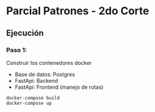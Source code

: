 # Parcial Patrones - 2do Corte

## Ejecución

### Paso 1:

Construir los contenedores docker

- Base de datos: Postgres
- FastApi: Backend
- FastApi: Frontend (manejo de rutas)

```shell
docker-compose build
docker-compose up
```
